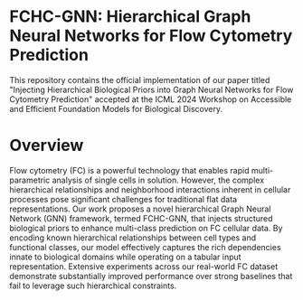 # FCHC-GNN: Hierarchical Graph Neural Networks for Flow Cytometry Prediction
This repository contains the official implementation of our paper titled "Injecting Hierarchical Biological Priors into Graph Neural Networks for Flow Cytometry Prediction" accepted at the ICML 2024 Workshop on Accessible and Efficient Foundation Models for Biological Discovery.

# Overview
Flow cytometry (FC) is a powerful technology that enables rapid multi-parametric analysis of single cells in solution. However, the complex hierarchical relationships and neighborhood interactions inherent in cellular processes pose significant challenges for traditional flat data representations. Our work proposes a novel hierarchical Graph Neural Network (GNN) framework, termed FCHC-GNN, that injects structured biological priors to enhance multi-class prediction on FC cellular data.
By encoding known hierarchical relationships between cell types and functional classes, our model effectively captures the rich dependencies innate to biological domains while operating on a tabular input representation. Extensive experiments across our real-world FC dataset demonstrate substantially improved performance over strong baselines that fail to leverage such hierarchical constraints.
